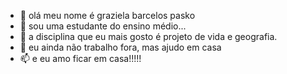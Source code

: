 - 👋 olá meu nome é graziela barcelos pasko
- 👀 sou uma estudante do ensino médio...
- 🌱 a disciplina que eu mais gosto é projeto de vida e geografia.
- 💞️ eu ainda não trabalho fora, mas ajudo em casa
- 📫 e eu amo ficar em casa!!!!!

<!---
graziela34/graziela34 is a ✨ special ✨ repository because its `README.md` (this file) appears on your GitHub profile.
You can click the Preview link to take a look at your changes.
--->
